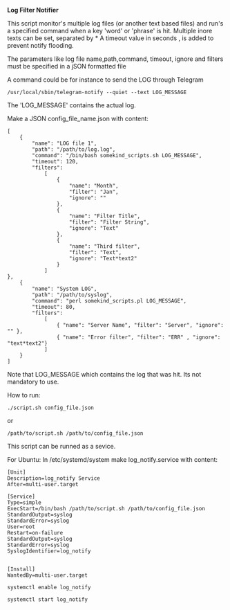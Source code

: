 **Log Filter Notifier**

This script monitor's multiple log files (or another text based files) and run's a specified command when a key 'word' or 'phrase' is hit. Multiple inore texts can be set, separated by * 
A timeout value in seconds , is added to prevent notify flooding.

The parameters like log file name,path,command, timeout, ignore and filters must be specified in a jSON formatted file

A command could be for instance to send the LOG through Telegram
```
/usr/local/sbin/telegram-notify --quiet --text LOG_MESSAGE
```

The 'LOG_MESSAGE' contains the actual log.


Make a JSON config_file_name.json with content:
```
[
    {
        "name": "LOG file 1",
        "path": "/path/to/log.log",
        "command": "/bin/bash somekind_scripts.sh LOG_MESSAGE",
        "timeout": 120,
        "filters":
            [
                {
                    "name": "Month",
                    "filter": "Jan",
                    "ignore": "" 
                },
                {
                    "name": "Filter Title",
                    "filter": "Filter String",
                    "ignore": "Text" 
                },
                {
                    "name": "Third filter", 
                    "filter": "Text",
                    "ignore": "Text*text2" 
                }
            ]
},
    {
        "name": "System LOG",
        "path": "/path/to/syslog",
        "command": "perl somekind_scripts.pl LOG_MESSAGE",
        "timeout": 80,
        "filters":
            [
                { "name": "Server Name", "filter": "Server", "ignore": "" },
                { "name": "Error filter", "filter": "ERR" , "ignore": "text*text2"}
            ]
    }
]
```

Note that LOG_MESSAGE which contains the log that was hit. 
Its not mandatory to use.
    
How to run:

```
./script.sh config_file.json
```
or
```
/path/to/script.sh /path/to/config_file.json
```


This script can be runned as a sevice.

For Ubuntu: In /etc/systemd/system make log_notify.service with content:

```
[Unit]
Description=log_notify Service
After=multi-user.target

[Service]
Type=simple
ExecStart=/bin/bash /path/to/script.sh /path/to/config_file.json
StandardOutput=syslog
StandardError=syslog
User=root
Restart=on-failure
StandardOutput=syslog
StandardError=syslog
SyslogIdentifier=log_notify


[Install]
WantedBy=multi-user.target
```
```
systemctl enable log_notify
```
```
systemctl start log_notify
```
